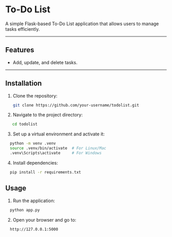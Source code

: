 # To-Do List

A simple Flask-based To-Do List application that allows users to manage tasks efficiently.

---

## Features

- Add, update, and delete tasks.

---

## Installation

1. Clone the repository:
   ```bash
   git clone https://github.com/your-username/todolist.git
   ```
2. Navigate to the project directory:

```bash
   cd todolist
```
3. Set up a virtual environment and activate it:

```bash
  python -m venv .venv
  source .venv/bin/activate  # For Linux/Mac
  .venv\Scripts\activate     # For Windows 
```

4. Install dependencies:

```bash
  pip install -r requirements.txt 
```

## Usage
1. Run the application:

```bash
  python app.py
```

2. Open your browser and go to: 
```bash
  http://127.0.0.1:5000
```
